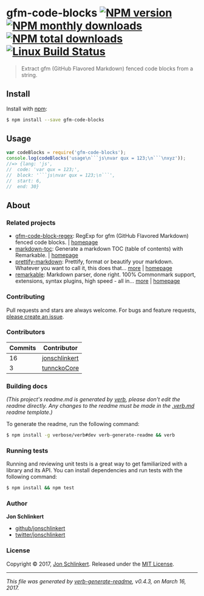 # gfm-code-blocks [![NPM version](https://img.shields.io/npm/v/gfm-code-blocks.svg?style=flat)](https://www.npmjs.com/package/gfm-code-blocks) [![NPM monthly downloads](https://img.shields.io/npm/dm/gfm-code-blocks.svg?style=flat)](https://npmjs.org/package/gfm-code-blocks)  [![NPM total downloads](https://img.shields.io/npm/dt/gfm-code-blocks.svg?style=flat)](https://npmjs.org/package/gfm-code-blocks) [![Linux Build Status](https://img.shields.io/travis/jonschlinkert/gfm-code-blocks.svg?style=flat&label=Travis)](https://travis-ci.org/jonschlinkert/gfm-code-blocks)

> Extract gfm (GitHub Flavored Markdown) fenced code blocks from a string.

## Install

Install with [npm](https://www.npmjs.com/):

```sh
$ npm install --save gfm-code-blocks
```

## Usage

```js
var codeBlocks = require('gfm-code-blocks');
console.log(codeBlocks('usage\n```js\nvar qux = 123;\n```\nxyz'));
//=> {lang: 'js', 
//  code: 'var qux = 123;', 
//  block: '```js\nvar qux = 123;\n```',
//  start: 6,
//  end: 30}
```

## About

### Related projects

* [gfm-code-block-regex](https://www.npmjs.com/package/gfm-code-block-regex): RegExp for gfm (GitHub Flavored Markdown) fenced code blocks. | [homepage](https://github.com/regexhq/gfm-code-block-regex "RegExp for gfm (GitHub Flavored Markdown) fenced code blocks.")
* [markdown-toc](https://www.npmjs.com/package/markdown-toc): Generate a markdown TOC (table of contents) with Remarkable. | [homepage](https://github.com/jonschlinkert/markdown-toc "Generate a markdown TOC (table of contents) with Remarkable.")
* [prettify-markdown](https://www.npmjs.com/package/prettify-markdown): Prettify, format or beautify your markdown. Whatever you want to call it, this does that… [more](https://github.com/jonschlinkert/prettify-markdown) | [homepage](https://github.com/jonschlinkert/prettify-markdown "Prettify, format or beautify your markdown. Whatever you want to call it, this does that. Used on hundreds of projects by verb.")
* [remarkable](https://www.npmjs.com/package/remarkable): Markdown parser, done right. 100% Commonmark support, extensions, syntax plugins, high speed - all in… [more](https://github.com/jonschlinkert/remarkable) | [homepage](https://github.com/jonschlinkert/remarkable "Markdown parser, done right. 100% Commonmark support, extensions, syntax plugins, high speed - all in one.")

### Contributing

Pull requests and stars are always welcome. For bugs and feature requests, [please create an issue](../../issues/new).

### Contributors

| **Commits** | **Contributor** | 
| --- | --- |
| 16 | [jonschlinkert](https://github.com/jonschlinkert) |
| 3 | [tunnckoCore](https://github.com/tunnckoCore) |

### Building docs

_(This project's readme.md is generated by [verb](https://github.com/verbose/verb-generate-readme), please don't edit the readme directly. Any changes to the readme must be made in the [.verb.md](.verb.md) readme template.)_

To generate the readme, run the following command:

```sh
$ npm install -g verbose/verb#dev verb-generate-readme && verb
```

### Running tests

Running and reviewing unit tests is a great way to get familiarized with a library and its API. You can install dependencies and run tests with the following command:

```sh
$ npm install && npm test
```

### Author

**Jon Schlinkert**

* [github/jonschlinkert](https://github.com/jonschlinkert)
* [twitter/jonschlinkert](https://twitter.com/jonschlinkert)

### License

Copyright © 2017, [Jon Schlinkert](https://github.com/jonschlinkert).
Released under the [MIT License](LICENSE).

***

_This file was generated by [verb-generate-readme](https://github.com/verbose/verb-generate-readme), v0.4.3, on March 16, 2017._